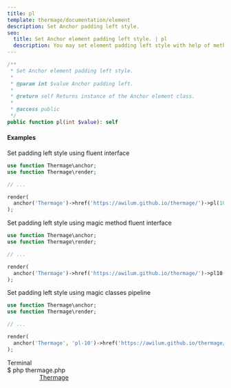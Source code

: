 ```yaml
---
title: pl
template: thermage/documentation/element
description: Set Anchor padding left style.
seo:
  title: Set Anchor element padding left style. | pl
  description: You may set element padding left style with help of method pl
---
```


```php
/**
 * Set Anchor element padding left style.
 *
 * @param int $value Anchor padding left.
 *
 * @return self Returns instance of the Anchor element class.
 *
 * @access public
 */
public function pl(int $value): self
```

#### Examples

Set padding left style using fluent interface
```php
use function Thermage\anchor;
use function Thermage\render;

// ...

render(
  anchor('Thermage')->href('https://awilum.github.io/thermage/')->pl(10)
);
```

Set padding left style using magic method fluent interface
```php
use function Thermage\anchor;
use function Thermage\render;

// ...

render(
  anchor('Thermage')->href('https://awilum.github.io/thermage/')->pl10()
);
```

Set padding left style using magic classes pipeline
```php
use function Thermage\anchor;
use function Thermage\render;

// ...

render(
  anchor('Thermage', 'pl-10')->href('https://awilum.github.io/thermage/')
);
```

<div class="terminal">
  <div class="terminal-header">Terminal</div>
  <div class="terminal-body">
    <div class="terminal-command">$ php thermage.php</div>
    <div class="el-a" style="margin-left:75px;"><a href="https://awilum.github.io/thermage/">Thermage</a></div>
  </div>
</div>